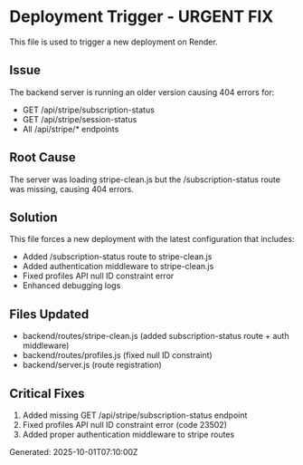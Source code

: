 # Deployment Trigger - URGENT FIX

This file is used to trigger a new deployment on Render.

## Issue
The backend server is running an older version causing 404 errors for:
- GET /api/stripe/subscription-status
- GET /api/stripe/session-status  
- All /api/stripe/* endpoints

## Root Cause
The server was loading stripe-clean.js but the /subscription-status route was missing, causing 404 errors.

## Solution
This file forces a new deployment with the latest configuration that includes:
- Added /subscription-status route to stripe-clean.js
- Added authentication middleware to stripe-clean.js
- Fixed profiles API null ID constraint error
- Enhanced debugging logs

## Files Updated
- backend/routes/stripe-clean.js (added subscription-status route + auth middleware)
- backend/routes/profiles.js (fixed null ID constraint)
- backend/server.js (route registration)

## Critical Fixes
1. Added missing GET /api/stripe/subscription-status endpoint
2. Fixed profiles API null ID constraint error (code 23502)
3. Added proper authentication middleware to stripe routes

Generated: 2025-10-01T07:10:00Z
